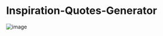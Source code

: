 # Inspiration-Quotes-Generator
![image](https://github.com/QiaoqingWu/Inspiration-Quotes-Generator/assets/100981450/4a2ffb62-2340-4425-99fa-5fc75d409015)
